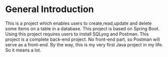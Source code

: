 # General Introduction
This is a project which enables users to create,read,update and delete some items on a table in a database.
This project is based on Spring Boot. Using this project requires users to install SQLyog and Postman.
This project is a complete back-end project. No front-end part, so Postman will serve as a front-end.
By the way, this is my very first Java project in my life. So it means a lot.
